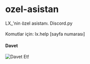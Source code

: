# ozel-asistan
LX_'nin özel asistanı. Discord.py<br />
<br />
Komutlar için: lx.help [sayfa numarası]<br />
#### Davet
![Davet Et!](https://discord.com/api/oauth2/authorize?client_id=817725491149799486&permissions=8&scope=bot "Davet")
